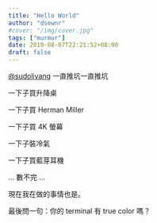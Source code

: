 ```yaml
---
title: "Hello World"
author: "dsewnr"
#cover: "/img/cover.jpg"
tags: ["murmur"]
date: 2019-08-07T22:21:52+08:00
draft: false
---
```


[@sudoliyang](https://github.com/sudoliyang) 一直推坑一直推坑

一下子買升降桌

一下子買 Herman Miller

一下子買 4K 螢幕

一下子裝冷氣

一下子買藍芽耳機


… 數不完 …

<!--more-->

現在我在做的事情也是。

最後問一句：你的 terminal 有 true color 嗎？
